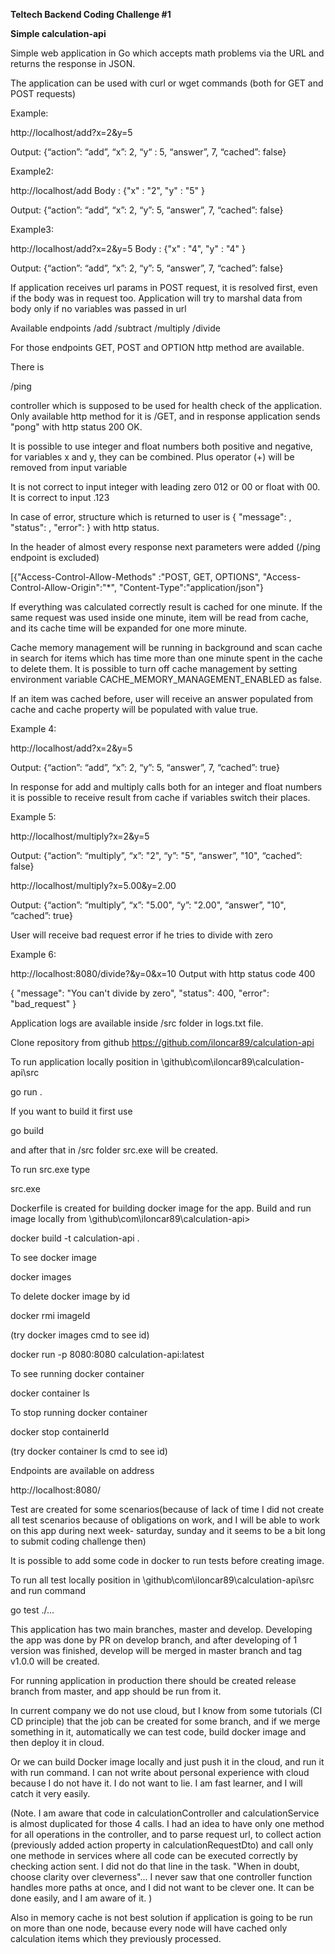**Teltech Backend Coding Challenge #1**

**Simple calculation-api**

Simple web application in Go which accepts math
problems via the URL and returns the response in JSON.

The application can be used with curl or wget commands (both for GET and POST requests)

Example:

http://localhost/add?x=2&y=5

Output:
{“action”: “add”, “x”: 2, “y“ : 5, “answer”, 7, “cached”: false}

Example2:

http://localhost/add
Body : 
{"x" : "2",
"y" : "5"
}

Output:
{“action”: “add”, “x”: 2, “y”: 5, “answer”, 7, “cached”: false}

Example3:

http://localhost/add?x=2&y=5
Body :
{"x" : "4",
"y" : "4"
}

Output:
{“action”: “add”, “x”: 2, “y”: 5, “answer”, 7, “cached”: false}

If application receives url params in POST request, it is resolved first, even if the
body was in request too.
Application will try to marshal data from body only if no variables was passed in url


Available endpoints
/add
/subtract
/multiply
/divide

For those endpoints GET, POST and OPTION http method are available.

There is 

/ping 

controller which is supposed to be used for health check of the application.
Only available http method for it is /GET, and in response application sends "pong" 
with http status 200 OK.

It is possible to use integer and float numbers both positive and negative, for variables x and y, they can be combined.
Plus operator (+) will be removed from input variable

It is not correct to input integer with leading zero 012 or 00 or float with 00. It is correct to input .123

In case of error, structure which is returned to user is
{
"message": ,
"status": ,
"error": 
}
with http status.

In the header of almost every response next parameters were added (/ping endpoint is excluded)

[{"Access-Control-Allow-Methods" :"POST, GET, OPTIONS",
"Access-Control-Allow-Origin":"*",
"Content-Type":"application/json"}

If everything was calculated correctly result is cached for one minute. If the same request
was used inside one minute, item will be read from cache, and its cache time will be expanded for
one more minute.

Cache memory management will be running in background and scan cache in search for
items which has time more than one minute spent in the cache to delete them.
It is possible to turn off cache management by setting environment variable
CACHE_MEMORY_MANAGEMENT_ENABLED as false.

If an item was cached before, user will receive an answer populated from cache and cache property
will be populated with value true.

Example 4:

http://localhost/add?x=2&y=5

Output:
{“action”: “add”, “x”: 2, “y”: 5, “answer”, 7, “cached”: true}

In response for add and multiply calls both for an integer and float numbers it is possible to receive 
result from cache if variables switch their places.

Example 5:

http://localhost/multiply?x=2&y=5

Output:
{“action”: “multiply”, “x”: "2", “y”: "5", “answer”, "10", “cached”: false}

http://localhost/multiply?x=5.00&y=2.00

Output:
{“action”: “multiply”, “x”: "5.00", “y”: "2.00", “answer”, "10", “cached”: true}

User will receive bad request error if he tries to divide with zero

Example 6:

http://localhost:8080/divide?&y=0&x=10
Output with http status code 400

{
"message": "You can't divide by zero",
"status": 400,
"error": "bad_request"
}

Application logs are available inside /src folder in logs.txt file.

Clone repository from github https://github.com/iloncar89/calculation-api

To run application locally position in \github\com\iloncar89\calculation-api\src

go run .

If you want to build it first use

go build

and after that in /src folder src.exe will be created.

To run src.exe type

src.exe

Dockerfile is created for building docker image for the app.
Build and run image locally from \github\com\iloncar89\calculation-api>

docker build -t calculation-api .

To see docker image

docker images

To delete docker image by id

docker rmi imageId

(try docker images cmd to see id)

docker run -p 8080:8080 calculation-api:latest

To see running docker container

docker container ls

To stop running docker container

docker stop containerId

(try docker container ls cmd to see id)

Endpoints are available on address

http://localhost:8080/

Test are created for some scenarios(because of lack of time I did not create all test scenarios
because of obligations on work, and I will be able to work on this app during next week- saturday, sunday
and it seems to be a bit long to submit coding challenge then)

It is possible to add some code in docker to run tests before creating image.

To run all test locally position in \github\com\iloncar89\calculation-api\src and run command

go test ./...

This application has two main branches, master and develop. Developing the app was done by PR
on develop branch, and after developing of 1 version was finished, develop will be merged
in master branch and tag v1.0.0 will be created.

For running application in production there should be created release branch from master, and app should be run from it.

In current company we do not use cloud, but I know from some tutorials (CI CD principle)
that the job can be created for some branch, and if we merge something in it, automatically we can test code,
build docker image and then deploy it in cloud.

Or we can build Docker image locally and just push it in the cloud, and run it with run command.
I can not write about personal experience with cloud because I do not have it. I do not want to lie. I am fast learner, and I will catch it very easily.

(Note.
I am aware that code in calculationController and calculationService is almost duplicated for those 4 calls.
I had an idea to have only one method for all operations in the controller, and to parse request url, to collect action (previously added action 
property in calculationRequestDto) and call only one methode in services where all code can be executed correctly by checking action sent.
I did not do that line in the task.
"When in doubt, choose clarity over cleverness"... I never saw that one controller function handles more paths at once,
and I did not want to be clever one. It can be done easily, and I am aware of it.
)

Also in memory cache is not best solution if application is going to be run on more than one node,
because every node will have cached only calculation items which they previously processed.